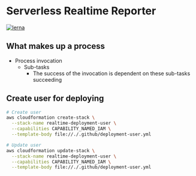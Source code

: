 # Serverless Realtime Reporter

[![lerna](https://img.shields.io/badge/maintained%20with-lerna-cc00ff.svg)](https://lerna.js.org/)

## What makes up a process

* Process invocation
  * Sub-tasks
    * The success of the invocation is dependent on these sub-tasks succeeding

## Create user for deploying

```bash
# Create user
aws cloudformation create-stack \
  --stack-name realtime-deployment-user \
  --capabilities CAPABILITY_NAMED_IAM \
  --template-body file://./.github/deployment-user.yml

# Update user
aws cloudformation update-stack \
  --stack-name realtime-deployment-user \
  --capabilities CAPABILITY_NAMED_IAM \
  --template-body file://./.github/deployment-user.yml
```
